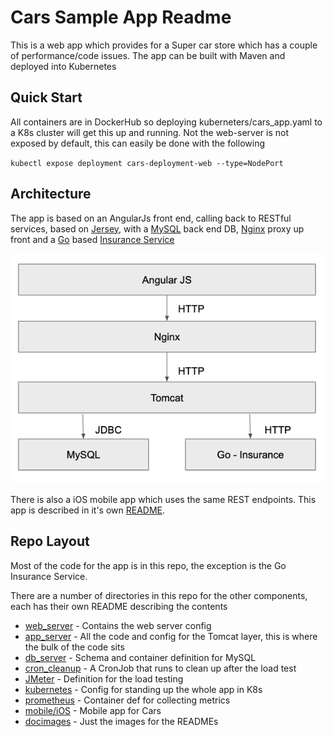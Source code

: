 # Cars Sample App Readme

This is a web app which provides for a Super car store which has a couple of performance/code issues. The app can be built with Maven and deployed into Kubernetes

## Quick Start

All containers are in DockerHub so deploying kuberneters/cars_app.yaml to a K8s cluster will get this up and running. Not the web-server is not exposed by default, this can easily be done with the following

`kubectl expose deployment cars-deployment-web --type=NodePort`

## Architecture

The app is based on an AngularJs front end, calling back to RESTful services, based on [Jersey](https://jersey.java.net), with a [MySQL](https://www.mysql.com) back end DB, [Nginx](https://www.nginx.com) proxy up front and a [Go](https://golang.org) based [Insurance Service](https://github.com/tombatchelor/car-insurance)

![image](docImages/highlevelarc.png)

There is also a iOS mobile app which uses the same REST endpoints. This app is described in it's own [README](mobile/iOS/README.md).

## Repo Layout

Most of the code for the app is in this repo, the exception is the Go Insurance Service.

There are a number of directories in this repo for the other components, each has their own README describing the contents

* [web_server](web_server/README.md) - Contains the web server config
* [app_server](app_server/README.md) - All the code and config for the Tomcat layer, this is where the bulk of the code sits
* [db_server](db_server/README.md) - Schema and container definition for MySQL
* [cron_cleanup](cron_cleanup/README.md) - A CronJob that runs to clean up after the load test
* [JMeter](JMeter/README.md) - Definition for the load testing
* [kubernetes](kubernetes/README.md) - Config for standing up the whole app in K8s
* [prometheus](prometheus/README.md) - Container def for collecting metrics
* [mobile/iOS](mobile/iOS/README.md) - Mobile app for Cars
* [docimages]() - Just the images for the READMEs

	
